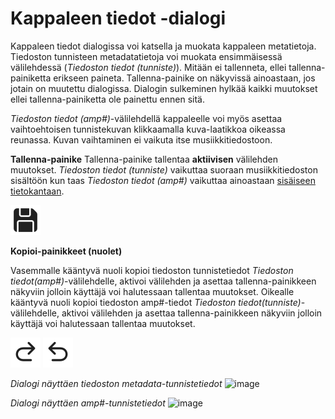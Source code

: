 # Kappaleen tiedot -dialogi
Kappaleen tiedot dialogissa voi katsella ja muokata kappaleen metatietoja. Tiedoston tunnisteen metadatatietoja voi muokata ensimmäisessä välilehdessä (*Tiedoston tiedot (tunniste)*). Mitään ei tallenneta, ellei tallenna-painiketta erikseen paineta. Tallenna-painike on näkyvissä ainoastaan, jos jotain on muutettu dialogissa. Dialogin sulkeminen hylkää kaikki muutokset ellei tallenna-painiketta ole painettu ennen sitä.

*Tiedoston tiedot (amp#)*-välilehdellä kappaleelle voi myös asettaa vaihtoehtoisen tunnistekuvan klikkaamalla kuva-laatikkoa oikeassa reunassa. Kuvan vaihtaminen ei vaikuta itse musiikkitiedostoon.

**Tallenna-painike**
Tallenna-painike tallentaa **aktiivisen** välilehden muutokset. *Tiedoston tiedot (tunniste)* vaikuttaa suoraan musiikkitiedoston sisältöön kun taas *Tiedoston tiedot (amp#)* vaikuttaa ainoastaan [sisäiseen tietokantaan](data_storing.md).


![image](img/gui/ic_fluent_save_28_filled.png)

**Kopioi-painikkeet (nuolet)**

Vasemmalle kääntyvä nuoli kopioi tiedoston tunnistetiedot *Tiedoston tiedot(amp#)*-välilehdelle, aktivoi välilehden ja asettaa tallenna-painikkeen näkyviin jolloin käyttäjä voi halutessaan tallentaa muutokset.
Oikealle kääntyvä nuoli kopioi tiedoston amp#-tiedot *Tiedoston tiedot(tunniste)*-välilehdelle, aktivoi välilehden ja asettaa tallenna-painikkeen näkyviin jolloin käyttäjä voi halutessaan tallentaa muutokset.

![image](img/gui/ic_fluent_arrow_hook_up_right_28_filled.png) ![image](img/gui/ic_fluent_arrow_hook_up_left_28_filled.png)

*Dialogi näyttäen tiedoston metadata-tunnistetiedot*
![image](img/album_info1.png)

*Dialogi näyttäen amp#-tunnistetiedot*
![image](img/album_info2.png)
